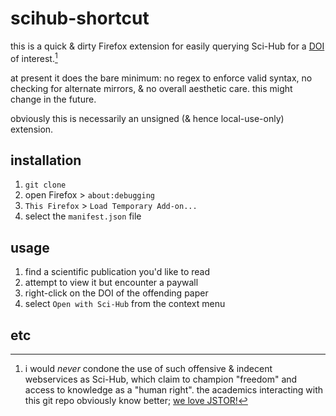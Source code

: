 # scihub-shortcut

this is a quick & dirty Firefox extension for easily querying Sci-Hub for a [DOI](https://www.doi.org/the-identifier/what-is-a-doi/) of interest.[^1]

at present it does the bare minimum: no regex to enforce valid syntax, no checking for alternate mirrors, & no overall aesthetic care. this might change in the future.

obviously this is necessarily an unsigned (& hence local-use-only) extension.

## installation

1. `git clone`
2. open Firefox > `about:debugging`
3. `This Firefox` > `Load Temporary Add-on...`
4. select the `manifest.json` file

## usage

1. find a scientific publication you'd like to read
2. attempt to view it but encounter a paywall
3. right-click on the DOI of the offending paper
4. select `Open with Sci-Hub` from the context menu

## etc

[^1]: i would _never_ condone the use of such offensive & indecent webservices as Sci-Hub, which claim to champion "freedom" and access to knowledge as a "human right".
the academics interacting with this git repo obviously know better; [we love JSTOR!](https://en.wikipedia.org/wiki/Aaron_Swartz#Death)


